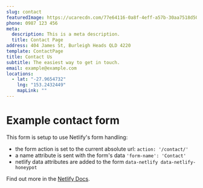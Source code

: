 ```yaml
---
slug: contact
featuredImage: https://ucarecdn.com/77e64116-0a8f-4eff-a57b-30aa7518d505/
phone: 0987 123 456
meta:
  description: This is a meta description.
  title: Contact Page
address: 404 James St, Burleigh Heads QLD 4220
template: ContactPage
title: Contact Us
subtitle: The easiest way to get in touch.
email: example@example.com
locations:
  - lat: "-27.9654732"
    lng: "153.2432449"
    mapLink: ""
---
```


# Example contact form

This form is setup to use Netlify's form handling:

- the form action is set to the current absolute url: `action: '/contact/'`
- a name attribute is sent with the form's data `'form-name': 'Contact'`
- netlify data attributes are added to the form `data-netlify data-netlify-honeypot`

Find out more in the [Netlify Docs](https://www.netlify.com/docs/form-handling/).
